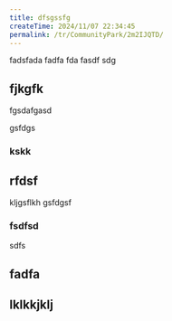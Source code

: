 ```yaml
---
title: dfsgssfg
createTime: 2024/11/07 22:34:45
permalink: /tr/CommunityPark/2m2IJQTD/
---
```

fadsfada fadfa fda fasdf sdg

##  fjkgfk
fgsdafgasd

gsfdgs

### kskk


##  rfdsf
kljgsflkh
gsfdgsf

### fsdfsd
sdfs

## fadfa 

##  lklkkjklj